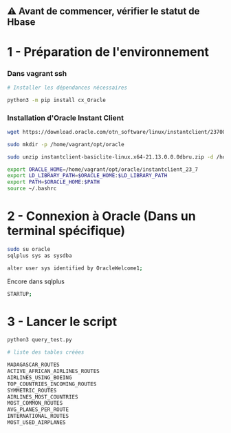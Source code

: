 ## ⚠️ Avant de commencer, vérifier le statut de Hbase

# 1 - Préparation de l'environnement

### Dans vagrant ssh

```bash
# Installer les dépendances nécessaires

python3 -m pip install cx_Oracle
```

### Installation d'Oracle Instant Client

```bash
wget https://download.oracle.com/otn_software/linux/instantclient/2370000/instantclient-basic-linux.x64-23.7.0.25.01.zip

sudo mkdir -p /home/vagrant/opt/oracle

sudo unzip instantclient-basiclite-linux.x64-21.13.0.0.0dbru.zip -d /home/vagrant/opt/oracle

export ORACLE_HOME=/home/vagrant/opt/oracle/instantclient_23_7
export LD_LIBRARY_PATH=$ORACLE_HOME:$LD_LIBRARY_PATH
export PATH=$ORACLE_HOME:$PATH
source ~/.bashrc
```

# 2 - Connexion à Oracle (Dans un terminal spécifique)

```bash
sudo su oracle
sqlplus sys as sysdba

alter user sys identified by OracleWelcome1;
```

Encore dans sqlplus

```bash
STARTUP;
```

# 3 - Lancer le script

```bash
python3 query_test.py
```

```python
# liste des tables créées

MADAGASCAR_ROUTES
ACTIVE_AFRICAN_AIRLINES_ROUTES
AIRLINES_USING_BOEING
TOP_COUNTRIES_INCOMING_ROUTES
SYMMETRIC_ROUTES
AIRLINES_MOST_COUNTRIES
MOST_COMMON_ROUTES
AVG_PLANES_PER_ROUTE
INTERNATIONAL_ROUTES
MOST_USED_AIRPLANES
```
